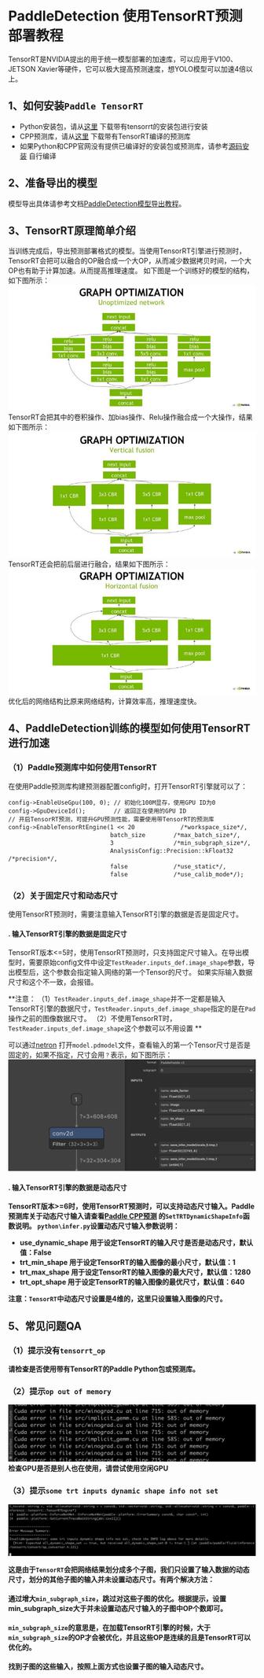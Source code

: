 # PaddleDetection 使用TensorRT预测部署教程
TensorRT是NVIDIA提出的用于统一模型部署的加速库，可以应用于V100、JETSON Xavier等硬件，它可以极大提高预测速度，想YOLO模型可以加速4倍以上。

## 1、如何安装`Paddle TensorRT`
- Python安装包，请从[这里](https://www.paddlepaddle.org.cn/documentation/docs/zh/install/Tables.html#whl-release) 下载带有tensorrt的安装包进行安装
- CPP预测库，请从[这里](https://www.paddlepaddle.org.cn/documentation/docs/zh/guides/05_inference_deployment/inference/build_and_install_lib_cn.html) 下载带有TensorRT编译的预测库
- 如果Python和CPP官网没有提供已编译好的安装包或预测库，请参考[源码安装](https://www.paddlepaddle.org.cn/documentation/docs/zh/install/compile/linux-compile.html) 自行编译

## 2、准备导出的模型
模型导出具体请参考文档[PaddleDetection模型导出教程](EXPORT_MODEL.md)。

## 3、TensorRT原理简单介绍
当训练完成后，导出预测部署格式的模型。当使用TensorRT引擎进行预测时，TensorRT会把可以融合的OP融合成一个大OP，从而减少数据拷贝时间，一个大OP也有助于计算加速。从而提高推理速度。
如下图是一个训练好的模型的结构，如下图所示：
![img](imgs/tensorrt_before.jpg)
TensorRT会把其中的卷积操作、加bias操作、Relu操作融合成一个大操作，结果如下图所示：
![img](imgs/tensorrt_after.jpg)
TensorRT还会把前后层进行融合，结果如下图所示：
![img](imgs/tensorrt_after1.jpg)
优化后的网络结构比原来网络结构，计算效率高，推理速度快。

## 4、PaddleDetection训练的模型如何使用TensorRT进行加速
### （1）Paddle预测库中如何使用TensorRT
在使用Paddle预测库构建预测器配置config时，打开TensorRT引擎就可以了：

```
config->EnableUseGpu(100, 0); // 初始化100M显存，使用GPU ID为0
config->GpuDeviceId();        // 返回正在使用的GPU ID
// 开启TensorRT预测，可提升GPU预测性能，需要使用带TensorRT的预测库
config->EnableTensorRtEngine(1 << 20             /*workspace_size*/,
                             batch_size        /*max_batch_size*/,
                             3                 /*min_subgraph_size*/,
                             AnalysisConfig::Precision::kFloat32 /*precision*/,
                             false             /*use_static*/,
                             false             /*use_calib_mode*/);

```

### （2）关于固定尺寸和动态尺寸
使用TensorRT预测时，需要注意输入TensorRT引擎的数据是否是固定尺寸。
#### <a>. 输入TensorRT引擎的数据是固定尺寸
TensorRT版本<=5时，使用TensorRT预测时，只支持固定尺寸输入。在导出模型时，需要原始config文件中设定`TestReader.inputs_def.image_shape`参数，导出模型后，这个参数会指定输入网络的第一个Tensor的尺寸。
如果实际输入数据尺寸和这个不一致，会报错。

**注意：
（1）`TestReader.inputs_def.image_shape`并不一定都是输入TensorRT引擎的数据尺寸，`TestReader.inputs_def.image_shape`指定的是在`Pad`操作之前的图像数据尺寸。
（2）不使用TensorRT时，`TestReader.inputs_def.image_shape`这个参数可以不用设置
**

可以通过[netron](https://github.com/lutzroeder/netron/releases) 打开`model.pdmodel`文件，查看输入的第一个Tensor尺寸是否是固定的，如果不指定，尺寸会用`？`表示，如下图所示：
![img](imgs/netron_look.jpg)

#### <b>. 输入TensorRT引擎的数据是动态尺寸
TensorRT版本>=6时，使用TensorRT预测时，可以支持动态尺寸输入。Paddle预测库关于动态尺寸输入请查看[Paddle CPP预测](https://www.paddlepaddle.org.cn/documentation/docs/zh/guides/05_inference_deployment/inference/native_infer.html) 的`SetTRTDynamicShapeInfo`函数说明。
`python\infer.py`设置动态尺寸输入参数说明：
- use_dynamic_shape 用于设定TensorRT的输入尺寸是否是动态尺寸，默认值：False
- trt_min_shape 用于设定TensorRT的输入图像的最小尺寸，默认值：1
- trt_max_shape 用于设定TensorRT的输入图像的最大尺寸，默认值：1280
- trt_opt_shape 用于设定TensorRT的输入图像的最优尺寸，默认值：640

**注意：`TensorRT`中动态尺寸设置是4维的，这里只设置输入图像的尺寸。**


## 5、常见问题QA
### （1）提示没有`tensorrt_op`
请检查是否使用带有TensorRT的Paddle Python包或预测库。

### （2）提示`op out of memory`
![img](imgs/error2.png)
检查GPU是否是别人也在使用，请尝试使用空闲GPU

### （3）提示`some trt inputs dynamic shape info not set`
![img](imgs/error3.png)
  
这是由于`TensorRT`会把网络结果划分成多个子图，我们只设置了输入数据的动态尺寸，划分的其他子图的输入并未设置动态尺寸。有两个解决方法：
#### <a>通过增大`min_subgraph_size`，跳过对这些子图的优化。根据提示，设置min_subgraph_size大于并未设置动态尺寸输入的子图中OP个数即可。
`min_subgraph_size`的意思是，在加载TensorRT引擎的时候，大于`min_subgraph_size`的OP才会被优化，并且这些OP是连续的且是TensorRT可以优化的。

#### <b>找到子图的这些输入，按照上面方式也设置子图的输入动态尺寸。

